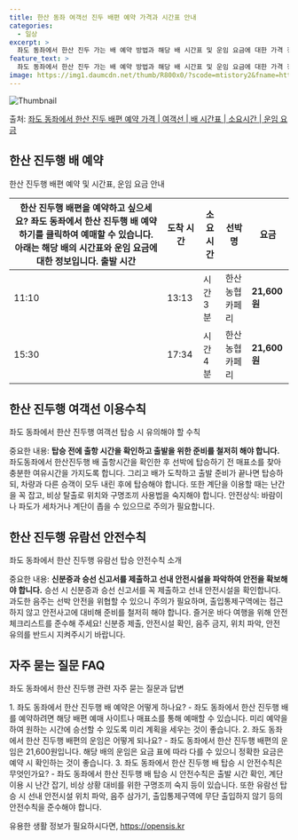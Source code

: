 ```yaml
---
title: 한산 동좌 여객선 진두 배편 예약 가격과 시간표 안내
categories:
  - 일상
excerpt: >
  좌도 동좌에서 한산 진두 가는 배 예약 방법과 해당 배 시간표 및 운임 요금에 대한 가격 정보를 안내 드리겠습니다. 안전하고 재밋는 한산 진두행 여행을 위해 아래 정보 참고하시기 바랍니다. 한산 진두행 배편 예약하기 👈 클릭좌도 동좌에서 한산 진두행 배 시간표출발 시간도착 시간소요 시간선박명요금11:1013:132시간 3분한산농협카페리21,600원15:3017:342시간 4분한산농협카페리21,600원한산 진두행 배편 예약하기 👈 클릭좌도 동좌에서 한산 진두행 여객선 탑승 시 이용수칙여객선을 안전하게 이용하기 위한 중요한 수칙들을 소개합니다. 중요한 내용: 탑승 전에 출항 시간을 확인하고 출발을 위한 준비를 철저히 해야 합니다.① 좌도동좌에서 한산진두행 배 출항시간을 확인한다. ② 선박에 탑승하기 전 매표..
feature_text: >
  좌도 동좌에서 한산 진두 가는 배 예약 방법과 해당 배 시간표 및 운임 요금에 대한 가격 정보를 안내 드리겠습니다. 안전하고 재밋는 한산 진두행 여행을 위해 아래 정보 참고하시기 바랍니다. 한산 진두행 배편 예약하기 👈 클릭좌도 동좌에서 한산 진두행 배 시간표출발 시간도착 시간소요 시간선박명요금11:1013:132시간 3분한산농협카페리21,600원15:3017:342시간 4분한산농협카페리21,600원한산 진두행 배편 예약하기 👈 클릭좌도 동좌에서 한산 진두행 여객선 탑승 시 이용수칙여객선을 안전하게 이용하기 위한 중요한 수칙들을 소개합니다. 중요한 내용: 탑승 전에 출항 시간을 확인하고 출발을 위한 준비를 철저히 해야 합니다.① 좌도동좌에서 한산진두행 배 출항시간을 확인한다. ② 선박에 탑승하기 전 매표..
image: https://img1.daumcdn.net/thumb/R800x0/?scode=mtistory2&fname=https%3A%2F%2Fblog.kakaocdn.net%2Fdn%2FbBur3U%2FbtsHCSFDTKS%2FtzUT9pj8pO81kh23szXRKk%2Fimg.webp
---
```


![Thumbnail](https://img1.daumcdn.net/thumb/R800x0/?scode=mtistory2&fname=https%3A%2F%2Fblog.kakaocdn.net%2Fdn%2FbBur3U%2FbtsHCSFDTKS%2FtzUT9pj8pO81kh23szXRKk%2Fimg.webp)

<p>출처: <a href="https://opensis.kr/entry/%EC%A2%8C%EB%8F%84-%EB%8F%99%EC%A2%8C%EC%97%90%EC%84%9C-%ED%95%9C%EC%82%B0-%EC%A7%84%EB%91%90-%EB%B0%B0%ED%8E%B8-%EC%98%88%EC%95%BD-%EA%B0%80%EA%B2%A9-%EC%97%AC%EA%B0%9D%EC%84%A0-%EB%B0%B0-%EC%8B%9C%EA%B0%84%ED%91%9C-%EC%86%8C%EC%9A%94%EC%8B%9C%EA%B0%84-%EC%9A%B4%EC%9E%84-%EC%9A%94%EA%B8%88" rel="dofollow">좌도 동좌에서 한산 진두 배편 예약 가격 | 여객선 | 배 시간표 | 소요시간 | 운임 요금</a> </p>

## 한산 진두행 배 예약

한산 진두행 배편 예약 및 시간표, 운임 요금 안내

한산 진두행 배편을 예약하고 싶으세요? 좌도 동좌에서 한산 진두행 배 예약하기를 클릭하여 예매할 수 있습니다. 아래는 해당 배의 시간표와 운임 요금에 대한 정보입니다.  출발 시간 | 도착 시간 | 소요 시간 | 선박명 | 요금  
---|---|---|---|---  
11:10 | 13:13 | 시간 3분 | 한산농협카페리 | **21,600원**  
15:30 | 17:34 | 시간 4분 | 한산농협카페리 | **21,600원**  
  
## 한산 진두행 여객선 이용수칙

좌도 동좌에서 한산 진두행 여객선 탑승 시 유의해야 할 수칙

중요한 내용: **탑승 전에 출항 시간을 확인하고 출발을 위한 준비를 철저히 해야 합니다.** 좌도동좌에서 한산진두행 배 출항시간을 확인한
후 선박에 탑승하기 전 매표소를 찾아 충분한 여유시간을 가지도록 합니다. 그리고 배가 도착하고 출발 준비가 끝나면 탑승하되, 차량과 다른
승객이 모두 내린 후에 탑승해야 합니다. 또한 계단을 이용할 때는 난간을 꼭 잡고, 비상 탈출로 위치와 구명조끼 사용법을 숙지해야 합니다.
안전상식: 바람이나 파도가 세차거나 계단이 좁을 수 있으므로 주의가 필요합니다.

## 한산 진두행 유람선 안전수칙

좌도 동좌에서 한산 진두행 유람선 탑승 안전수칙 소개

중요한 내용: **신분증과 승선 신고서를 제출하고 선내 안전시설을 파악하여 안전을 확보해야 합니다.** 승선 시 신분증과 승선 신고서를 꼭
제출하고 선내 안전시설을 확인합니다. 과도한 음주는 선박 안전을 위협할 수 있으니 주의가 필요하며, 출입통제구역에는 접근하지 않고 안전사고에
대비해 준비를 철저히 해야 합니다. 즐거운 바다 여행을 위해 안전 체크리스트를 준수해 주세요! 신분증 제출, 안전시설 확인, 음주 금지,
위치 파악, 안전 유의를 반드시 지켜주시기 바랍니다.

## 자주 묻는 질문 FAQ

좌도 동좌에서 한산 진두행 관련 자주 묻는 질문과 답변

1\. 좌도 동좌에서 한산 진두행 배 예약은 어떻게 하나요? \- 좌도 동좌에서 한산 진두행 배를 예약하려면 해당 배편 예매 사이트나
매표소를 통해 예매할 수 있습니다. 미리 예약을 하여 원하는 시간에 승선할 수 있도록 미리 계획을 세우는 것이 좋습니다. 2\. 좌도
동좌에서 한산 진두행 배편의 운임은 어떻게 되나요? \- 좌도 동좌에서 한산 진두행 배편의 운임은 21,600원입니다. 해당 배의 운임은
요금 표에 따라 다를 수 있으니 정확한 요금은 예약 시 확인하는 것이 좋습니다. 3\. 좌도 동좌에서 한산 진두행 배 탑승 시 안전수칙은
무엇인가요? \- 좌도 동좌에서 한산 진두행 배 탑승 시 안전수칙은 출발 시간 확인, 계단 이용 시 난간 잡기, 비상 상황 대비를 위한
구명조끼 숙지 등이 있습니다. 또한 유람선 탑승 시 선내 안전시설 위치 파악, 음주 삼가기, 출입통제구역에 무단 출입하지 않기 등의
안전수칙을 준수해야 합니다.

 

유용한 생활 정보가 필요하시다면, <a href="https://opensis.kr" rel="dofollow">https://opensis.kr</a>



